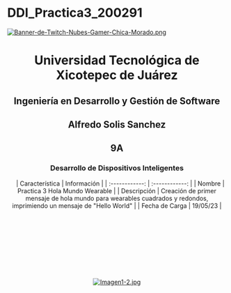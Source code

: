 # DDI_Practica3_200291

[![Banner-de-Twitch-Nubes-Gamer-Chica-Morado.png](https://i.postimg.cc/15q3LFXF/Banner-de-Twitch-Nubes-Gamer-Chica-Morado.png)](https://postimg.cc/MvzwBvyZ)

<div align="center">
  
# Universidad Tecnológica de Xicotepec de Juárez


## Ingeniería en Desarrollo y Gestión de Software
## Alfredo Solis Sanchez 
## 9A
### Desarrollo de Dispositivos Inteligentes




&nbsp;
&nbsp;
|  Característica |  Información |
| :------------: | :------------: |
| Nombre  | Practica 3 Hola Mundo Wearable  |
| Descripción  | Creación de primer mensaje de hola mundo para wearables cuadrados y redondos, imprimiendo un mensaje de "Hello World"  |
|  Fecha de Carga |  19/05/23 |


&nbsp;
&nbsp;

&nbsp;
&nbsp;

<br>
<br>
<br>
<br>

[![Imagen1-2.jpg](https://i.postimg.cc/x1swjyVj/Imagen1-2.jpg)](https://postimg.cc/0zwWcSNh)

